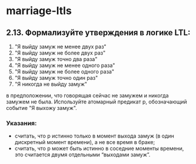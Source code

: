 # marriage-ltls

## 2.13. Формализуйте утверждения в логике LTL:

1. "Я выйду замуж не менее двух раз"
1. "Я выйду замуж не более двух раз"
1. "Я выйду замуж точно два раза"
1. "Я выйду замуж не менее одного раза"
1. "Я выйду замуж не более одного раза"
1. "Я выйду замуж точно один раз"
1. "Я никогда не выйду замуж"

в предположении, что говорящая сейчас не замужем и никогда замужем не была. Используйте атомарный предикат p, обозначающий событие "Я выхожу замуж".

### Указания:
- считать, что p истинно только в момент выхода замуж (в один дискретный момент времени), а не все время в браке;
- считать, что p может быть истинно в соседние моменты времени, это считается двумя отдельными “выходами замуж”.
